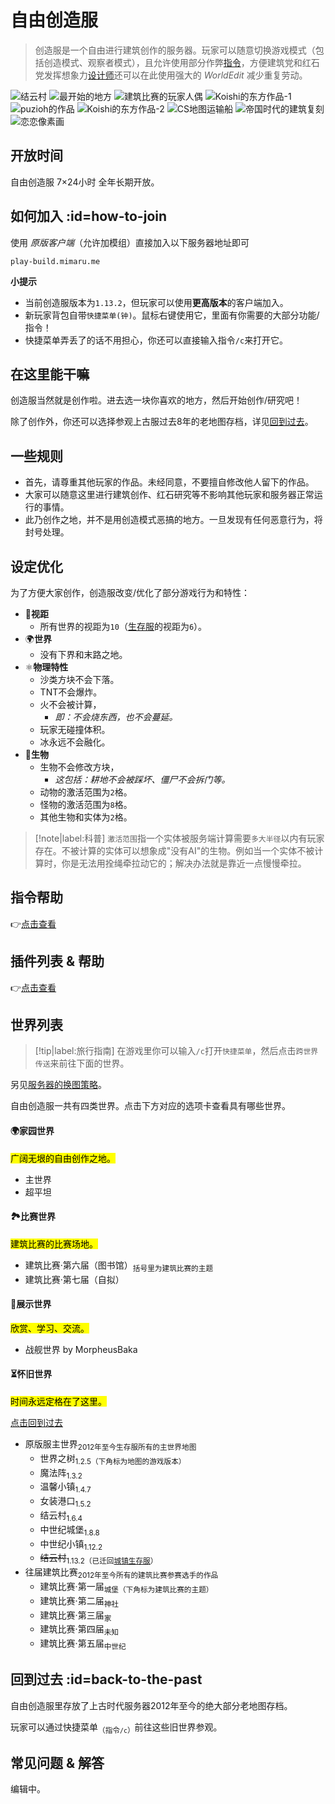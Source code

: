 # 自由创造服

> 创造服是一个自由进行建筑创作的服务器。玩家可以随意切换游戏模式（包括创造模式、观察者模式），且允许使用部分作弊[指令](/welcome/commands.md#creative)，方便建筑党和红石党发挥想象力[设计师](/welcome/groups.md#designer)还可以在此使用强大的 *WorldEdit* 减少重复劳动。

![结云村](../assets/images/build/build-1.jpg ':class=img-small')
![最开始的地方](../assets/images/build/build-2.jpg ':class=img-small')
![建筑比赛的玩家人偶](../assets/images/build/build-3.jpg ':class=img-small')
![Koishi的东方作品-1](../assets/images/build/build-4.jpg ':class=img-small')
![puzioh的作品](../assets/images/build/build-5.jpg ':class=img-small')
![Koishi的东方作品-2](../assets/images/build/build-6.jpg ':class=img-small')
![CS地图运输船](../assets/images/build/build-7.jpg ':class=img-small')
![帝国时代的建筑复刻](../assets/images/build/build-8.jpg ':class=img-small')
![恋恋像素画](../assets/images/build/build-9.jpg ':class=img-small')

## 开放时间

自由创造服 7×24小时 全年长期开放。

## 如何加入 :id=how-to-join

使用 *原版客户端*（允许加模组）直接加入以下服务器地址即可

    play-build.mimaru.me

**小提示**

- 当前创造服版本为`1.13.2`，但玩家可以使用**更高版本**的客户端加入。
- 新玩家背包自带`快捷菜单(钟)`。<kbd>鼠标右键</kbd>使用它，里面有你需要的大部分功能/指令！
- 快捷菜单弄丢了的话不用担心，你还可以直接输入指令`/c`来打开它。

## 在这里能干嘛

创造服当然就是创作啦。进去选一块你喜欢的地方，然后开始创作/研究吧！

除了创作外，你还可以选择参观上古服过去8年的老地图存档，详见[回到过去](#back-to-the-past)。

## 一些规则

- 首先，请尊重其他玩家的作品。未经同意，不要擅自修改他人留下的作品。
- 大家可以随意这里进行建筑创作、红石研究等不影响其他玩家和服务器正常运行的事情。
- 此乃创作之地，并不是用创造模式恶搞的地方。一旦发现有任何恶意行为，将封号处理。

## 设定优化

为了方便大家创作，创造服改变/优化了部分游戏行为和特性：

- 👀**视距**
  - 所有世界的视距为`10`（[生存服](#survival)的视距为`6`）。
- 🌍**世界**
  - 没有下界和末路之地。
- ⚛️**物理特性**
  - 沙类方块不会下落。
  - TNT不会爆炸。
  - 火不会被计算，
    - *即：不会烧东西，也不会蔓延。*
  - 玩家无碰撞体积。
  - 冰永远不会融化。
- 🐒**生物**
  - 生物不会修改方块，
    - *这包括：耕地不会被踩坏、僵尸不会拆门等。*
  - 动物的激活范围为`2`格。
  - 怪物的激活范围为`8`格。
  - 其他生物和实体为`2`格。

> [!note|label:科普]
> `激活范围`指一个实体被服务端计算需要`多大半径`以内有玩家存在。不被计算的实体可以想象成"没有AI"的生物。例如当一个实体不被计算时，你是无法用拴绳牵拉动它的；解决办法就是靠近一点慢慢牵拉。

## 指令帮助

👉[点击查看](/welcome/commands.md)

## 插件列表 & 帮助

👉[点击查看](/welcome/plugins.md)

## 世界列表

> [!tip|label:旅行指南]
> 在游戏里你可以输入`/c`打开`快捷菜单`，然后点击`跨世界传送`来前往下面的世界。

另见[服务器的换图策略](/welcome/faq.md#save-policy)。

自由创造服一共有四类世界。点击下方对应的选项卡查看具有哪些世界。

<!-- tabs:start -->

#### **🌍家园世界**

<mark>广阔无垠的自由创作之地。</mark>

- 主世界
- 超平坦

#### **🏞比赛世界**

<mark>建筑比赛的比赛场地。</mark>

- 建筑比赛·第六届（图书馆）<sub>括号里为建筑比赛的主题</sub>
- 建筑比赛·第七届（自拟）

#### **🌟展示世界**

<mark>欣赏、学习、交流。</mark>

- 战舰世界 by MorpheusBaka

#### **⏳怀旧世界**

<mark>时间永远定格在了这里。</mark>

[点击回到过去](#back-to-the-past)

- 原版服主世界<sub>2012年至今生存服所有的主世界地图</sub>
  - 世界之树<sub>1.2.5（下角标为地图的游戏版本）</sub>
  - 魔法阵<sub>1.3.2</sub>
  - 温馨小镇<sub>1.4.7</sub>
  - 女装港口<sub>1.5.2</sub>
  - 结云村<sub>1.6.4</sub>
  - 中世纪城堡<sub>1.8.8</sub>
  - 中世纪小镇<sub>1.12.2</sub>
  - ~~结云村~~<sub>1.13.2（已迁回[城镇生存服](/mc-servers/survival.md)）</sub>
- 往届建筑比赛<sub>2012年至今所有的建筑比赛参赛选手的作品</sub>
  - 建筑比赛·第一届<sub>城堡（下角标为建筑比赛的主题）</sub>
  - 建筑比赛·第二届<sub>神社</sub>
  - 建筑比赛·第三届<sub>家</sub>
  - 建筑比赛·第四届<sub>未知</sub>
  - 建筑比赛·第五届<sub>中世纪</sub>

<!-- tabs:end -->

## 回到过去 :id=back-to-the-past

自由创造服里存放了上古时代服务器2012年至今的绝大部分老地图存档。

玩家可以通过快捷菜单<sub>（指令`/c`）</sub>前往这些旧世界参观。

## 常见问题 & 解答

编辑中。

[the_overworld]: https://minecraft-zh.gamepedia.com/%E4%B8%BB%E4%B8%96%E7%95%8C
[the_nether]: https://minecraft-zh.gamepedia.com/%E4%B8%8B%E7%95%8C
[the_end]: https://minecraft-zh.gamepedia.com/%E6%9C%AB%E8%B7%AF%E4%B9%8B%E5%9C%B0
[superflat]: https://minecraft-zh.gamepedia.com/%E8%B6%85%E5%B9%B3%E5%9D%A6%E4%B8%96%E7%95%8C
[bbs]: http://bbs.mimaru.me/
